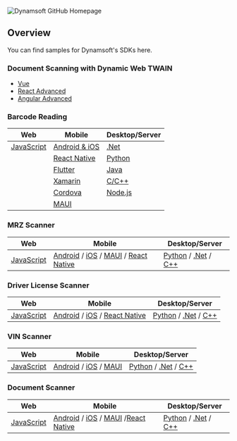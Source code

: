 ![Dynamsoft GitHub Homepage](https://www.dynamsoft.com/blog/wp-content/uploads/2021/11/github-dynamsoft-banner.jpg)
## Overview

You can find samples for Dynamsoft's SDKs here.


### Document Scanning with Dynamic Web TWAIN

* [Vue](https://github.com/dynamsoft/web-twain-vue-advanced)
* [React Advanced](https://github.com/Dynamsoft/dwt-react-advanced)
* [Angular Advanced](https://github.com/Dynamsoft/dwt-angular-advanced)


### Barcode Reading
| Web      | Mobile         | Desktop/Server |
| ----------- | ----------- |-----------    |
| [JavaScript](https://github.com/Dynamsoft/barcode-reader-javascript)      | [Android & iOS](https://github.com/Dynamsoft/barcode-reader-mobile-samples)       |  [.Net](https://github.com/Dynamsoft/barcode-reader-dotnet-samples)             |
|    | [React Native](https://github.com/Dynamsoft/capture-vision-react-native-samples)        |   [Python](https://github.com/Dynamsoft/barcode-reader-python-samples)             |
|    | [Flutter](https://github.com/Dynamsoft/capture-vision-flutter-samples)         |  [Java](https://github.com/Dynamsoft/barcode-reader-java-samples)             |
|    | [Xamarin](https://github.com/Dynamsoft/capture-vision-xamarin-forms-samples)      |  [C/C++](https://github.com/Dynamsoft/barcode-reader-c-cpp-samples)
|    | [Cordova](https://github.com/Dynamsoft/capture-vision-cordova-samples)  |[Node.js](https://github.com/Dynamsoft/capture-vision-nodejs-samples)  |
|    | [MAUI](https://github.com/Dynamsoft/barcode-reader-maui-samples)  |  |  



### MRZ Scanner
| Web      | Mobile         | Desktop/Server |
| ----------- | ----------- | -------------- |
| [JavaScript](https://github.com/Dynamsoft/mrz-scanner-javascript) | [Android](https://github.com/Dynamsoft/mrz-scanner-mobile/tree/main/android/samples/ScanMRZ) / [iOS](https://github.com/Dynamsoft/mrz-scanner-mobile/tree/main/ios/samples/ScanMRZ) / [MAUI](https://github.com/Dynamsoft/mrz-scanner-mobile-maui) / [React Native](https://github.com/Dynamsoft/capture-vision-react-native-samples/tree/main/ScanMRZ) | [Python](https://github.com/Dynamsoft/capture-vision-python-samples/blob/main/Samples/mrz_scanner.py) / [.Net](https://github.com/Dynamsoft/capture-vision-dotnet-samples/tree/main/Samples/MRZScanner) / [C++](https://github.com/Dynamsoft/capture-vision-cpp-samples/tree/main/Samples/MRZScanner) |

### Driver License Scanner
| Web      | Mobile         | Desktop/Server |
| ----------- | ----------- | -------------- |
| [JavaScript](https://github.com/Dynamsoft/barcode-reader-javascript-samples/tree/main/foundational-api-samples/use-case/read-a-drivers-license) | [Android](https://github.com/Dynamsoft/capture-vision-mobile-samples/tree/main/Android/DriversLicenseScanner) / [iOS](https://github.com/Dynamsoft/capture-vision-mobile-samples/tree/main/ios/DriversLicenseScanner) / [React Native](https://github.com/Dynamsoft/capture-vision-react-native-samples/tree/main/ReadDriverLicense) | [Python](https://github.com/Dynamsoft/capture-vision-python-samples/blob/main/Samples/driver_license_scanner.py) / [.Net](https://github.com/Dynamsoft/capture-vision-dotnet-samples/tree/main/Samples/DriverLicenseScanner) / [C++](https://github.com/Dynamsoft/capture-vision-cpp-samples/tree/main/Samples/DriverLicenseScanner) |

### VIN Scanner
| Web      | Mobile         | Desktop/Server |
| ----------- | ----------- | -------------- |
| [JavaScript](https://github.com/Dynamsoft/capture-vision-javascript-samples/tree/main/VINScanner) | [Android](https://github.com/Dynamsoft/capture-vision-mobile-samples/tree/main/Android/VINScanner) / [iOS](https://github.com/Dynamsoft/capture-vision-mobile-samples/tree/main/ios/VINScanner) / [MAUI](https://github.com/Dynamsoft/capture-vision-maui-samples/tree/main/VINScanner) | [Python](https://github.com/Dynamsoft/capture-vision-python-samples/blob/main/Samples/vin_scanner.py) / [.Net](https://github.com/Dynamsoft/capture-vision-dotnet-samples/tree/main/Samples/VINScanner) / [C++](https://github.com/Dynamsoft/capture-vision-cpp-samples/tree/main/Samples/VINScanner) |

### Document Scanner
| Web      | Mobile         | Desktop/Server |
| ----------- | ----------- | -------------- |
| [JavaScript](https://github.com/Dynamsoft/document-scanner-javascript) | [Android](https://github.com/Dynamsoft/capture-vision-mobile-samples/tree/main/Android/DocumentScanner) / [iOS](https://github.com/Dynamsoft/capture-vision-mobile-samples/tree/main/ios/DocumentScanner) / [MAUI](https://github.com/Dynamsoft/capture-vision-maui-samples/tree/main/DocumentScanner) /[React Native](https://github.com/Dynamsoft/capture-vision-react-native-samples/tree/main/DetectAndDeskewDocument)| [Python](https://github.com/Dynamsoft/capture-vision-python-samples/blob/main/Samples/document_scanner.py) / [.Net](https://github.com/Dynamsoft/capture-vision-dotnet-samples/tree/main/Samples/DocumentScanner) / [C++](https://github.com/Dynamsoft/capture-vision-cpp-samples/tree/main/Samples/DocumentScanner) |


